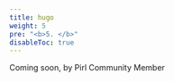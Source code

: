 ```yaml
---
title: hugo
weight: 5
pre: "<b>5. </b>"
disableToc: true
---
```




Coming soon, by Pirl Community Member
